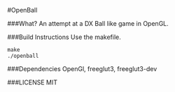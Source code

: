 #OpenBall


###What?
An attempt at a DX Ball like game in OpenGL.

###Build Instructions
Use the makefile.
```
make
./openball
```

###Dependencies
OpenGl, freeglut3, freeglut3-dev

###LICENSE
MIT
